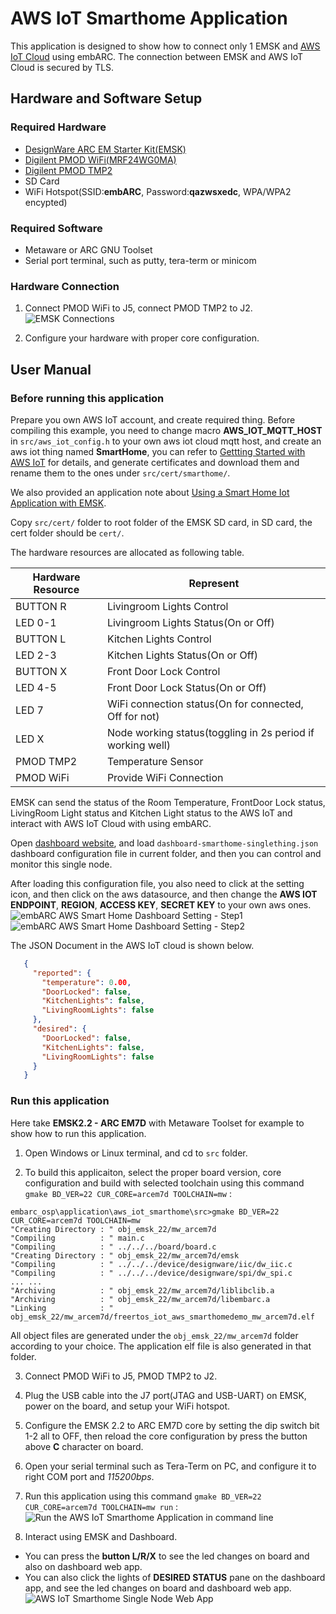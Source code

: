 # AWS IoT Smarthome Application
This application is designed to show how to connect only 1 EMSK and [AWS IoT Cloud](https://aws.amazon.com/iot/?nc1=h_ls) using embARC. The connection between EMSK and AWS IoT Cloud is secured by TLS.

## Hardware and Software Setup
### Required Hardware
- [DesignWare ARC EM Starter Kit(EMSK)](https://www.synopsys.com/dw/ipdir.php?ds=arc_em_starter_kit)
- [Digilent PMOD WiFi(MRF24WG0MA)](http://store.digilentinc.com/pmodwifi-wifi-interface-802-11g/)
- [Digilent PMOD TMP2](http://store.digilentinc.com/pmod-tmp2-temperature-sensor/)
- SD Card
- WiFi Hotspot(SSID:**embARC**, Password:**qazwsxedc**, WPA/WPA2 encypted)

### Required Software
- Metaware or ARC GNU Toolset
- Serial port terminal, such as putty, tera-term or minicom

### Hardware Connection
1. Connect PMOD WiFi to J5, connect PMOD TMP2 to J2.
   ![EMSK Connections](doc/screenshots/emsk_connections.jpg)

2. Configure your hardware with proper core configuration.

## User Manual
### Before running this application
Prepare you own AWS IoT account, and create required thing.
Before compiling this example, you need to change macro **AWS_IOT_MQTT_HOST** in `src/aws_iot_config.h` to your own aws iot cloud mqtt host, and create an aws iot thing named **SmartHome**, you can refer to [Gettting Started with AWS IoT](https://docs.aws.amazon.com/iot/latest/developerguide/iot-gs.html) for details, and generate certificates and download them and rename them to the ones under `src/cert/smarthome/`.

We also provided an application note about [Using a Smart Home Iot Application with EMSK](https://www.embarc.org/pdf/embARC_appnote_how_to_use_smart_home_iot.pdf).

Copy `src/cert/` folder to root folder of the EMSK SD card, in SD card, the cert folder should be `cert/`.

The hardware resources are allocated as following table.

|  Hardware Resource  |            Represent                                          |
| ------------------- | ------------------------------------------------------------- |
|  BUTTON R           | Livingroom Lights Control                                     |
|  LED 0-1            | Livingroom Lights Status(On or Off)                           |
|  BUTTON L           | Kitchen Lights Control                                        |
|  LED 2-3            | Kitchen Lights Status(On or Off)                              |
|  BUTTON X           | Front Door Lock Control                                       |
|  LED 4-5            | Front Door Lock Status(On or Off)                             |
|  LED 7              | WiFi connection status(On for connected, Off for not)         |
|  LED X              | Node working status(toggling in 2s period if working well)    |
|  PMOD TMP2          | Temperature Sensor                                            |
|  PMOD WiFi          | Provide WiFi Connection                                       |

EMSK can send the status of the Room Temperature, FrontDoor Lock status, LivingRoom Light status and Kitchen Light status to the AWS IoT and interact with AWS IoT Cloud with using embARC.

Open [dashboard website](http://foss-for-synopsys-dwc-arc-processors.github.io/freeboard/), and load `dashboard-smarthome-singlething.json` dashboard configuration file in current folder, and then you can control and monitor this single node.

After loading this configuration file, you also need to click at the setting icon, and then click on the aws datasource, and then change the **AWS IOT ENDPOINT**, **REGION**, **ACCESS KEY**, **SECRET KEY** to your own aws ones.
![embARC AWS Smart Home Dashboard Setting - Step1](doc/screenshots/webapp_setting1.jpg)
![embARC AWS Smart Home Dashboard Setting - Step2](doc/screenshots/webapp_setting2.jpg)

The JSON Document in the AWS IoT cloud is shown below.
```json
   {
     "reported": {
       "temperature": 0.00,
       "DoorLocked": false,
       "KitchenLights": false,
       "LivingRoomLights": false
     },
     "desired": {
       "DoorLocked": false,
       "KitchenLights": false,
       "LivingRoomLights": false
     }
   }
```

### Run this application
Here take **EMSK2.2 - ARC EM7D** with Metaware Toolset for example to show how to run this application.

1. Open Windows or Linux terminal, and cd to `src` folder.

2. To build this applicaiton, select the proper board version, core configuration and build with selected toolchain using this command `gmake BD_VER=22 CUR_CORE=arcem7d TOOLCHAIN=mw` :
  ```
  embarc_osp\application\aws_iot_smarthome\src>gmake BD_VER=22 CUR_CORE=arcem7d TOOLCHAIN=mw
  "Creating Directory : " obj_emsk_22/mw_arcem7d
  "Compiling          : " main.c
  "Compiling          : " ../../../board/board.c
  "Creating Directory : " obj_emsk_22/mw_arcem7d/emsk
  "Compiling          : " ../../../device/designware/iic/dw_iic.c
  "Compiling          : " ../../../device/designware/spi/dw_spi.c
  ... ...
  "Archiving          : " obj_emsk_22/mw_arcem7d/liblibclib.a
  "Archiving          : " obj_emsk_22/mw_arcem7d/libembarc.a
  "Linking            : " obj_emsk_22/mw_arcem7d/freertos_iot_aws_smarthomedemo_mw_arcem7d.elf
  ```
  All object files are generated under the `obj_emsk_22/mw_arcem7d` folder according to your choice.
  The application elf file is also generated in that folder.

3. Connect PMOD WiFi to J5, PMOD TMP2 to J2.

4. Plug the USB cable into the J7 port(JTAG and USB-UART) on EMSK, power on the board, and setup your WiFi hotspot.

5. Configure the EMSK 2.2 to ARC EM7D core by setting the dip switch bit 1-2 all to OFF, then reload the core configuration by press the button above **C** character on board.

6. Open your serial terminal such as Tera-Term on PC, and configure it to right COM port and *115200bps*.

7. Run this application using this command `gmake BD_VER=22 CUR_CORE=arcem7d TOOLCHAIN=mw run` :
  ![Run the AWS IoT Smarthome Application in command line](doc/screenshots/run_cmd.jpg)

8. Interact using EMSK and Dashboard.
  - You can press the **button L/R/X** to see the led changes on board and also on dashboard web app.
  - You can also click the lights of **DESIRED STATUS** pane on the dashboard app, and see the led changes on board and dashboard web app.
  ![AWS IoT Smarthome Single Node Web App](doc/screenshots/webapp.jpg)
